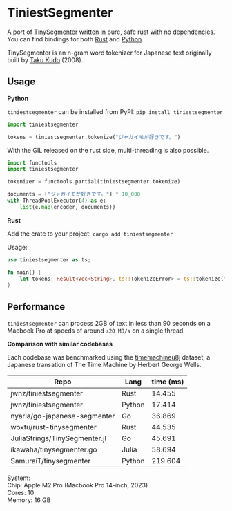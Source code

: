 # TiniestSegmenter

A port of [TinySegmenter](http://chasen.org/~taku/software/TinySegmenter/) written in pure, safe rust with no dependencies. You can find bindings for both [Rust](https://github.com/jwnz/tiniestsegmenter/tree/master/tiniestsegmenter) and [Python](https://github.com/jwnz/tiniestsegmenter/tree/master/bindings/python/).

TinySegmenter is an n-gram word tokenizer for Japanese text originally built by [Taku Kudo](http://chasen.org/~taku/) (2008). 


## Usage

<b> Python </b>

`tiniestsegmenter` can be installed from PyPI: `pip install tiniestsegmenter`

```Python
import tiniestsegmenter

tokens = tiniestsegmenter.tokenize("ジャガイモが好きです。")
```

With the GIL released on the rust side, multi-threading is also possible.

```Python
import functools
import tiniestsegmenter

tokenizer = functools.partial(tiniestsegmenter.tokenize)

documents = ["ジャガイモが好きです。"] * 10_000
with ThreadPoolExecutor(4) as e:
    list(e.map(encoder, documents))
```

<b> Rust </b>

Add the crate to your project: `cargo add tiniestsegmenter`

Usage:
```Rust
use tiniestsegmenter as ts;

fn main() {
    let tokens: Result<Vec<String>, ts::TokenizeError> = ts::tokenize("ジャガイモが好きです。");
}
```

## Performance
`tiniestsegmenter` can process 2GB of text in less than 90 seconds on a Macbook Pro at speeds of around `±20 MB/s` on a single thread.

<b>Comparison with similar codebases </b>

Each codebase was benchmarked using the [timemachineu8j](https://www.genpaku.org/timemachine/timemachineu8j.txt) dataset, a Japanese transation of The Time Machine by Herbert George Wells.


| Repo    | Lang | time (ms) |
| -------- | ------- | ------- |
| jwnz/tiniestsegmenter  | Rust    | 14.455 |
| jwnz/tiniestsegmenter  | Python    | 17.414 |
| nyarla/go-japanese-segmenter  | Go    | 36.869 |
| woxtu/rust-tinysegmenter  | Rust    | 44.535 |
| JuliaStrings/TinySegmenter.jl  | Go    | 45.691 |
| ikawaha/tinysegmenter.go  | Julia    | 58.694 |
| SamuraiT/tinysegmenter  | Python    | 219.604 |

System:<br>
Chip: Apple M2 Pro (Macbook Pro 14-inch, 2023)<br>
Cores: 10<br>
Memory: 16 GB
